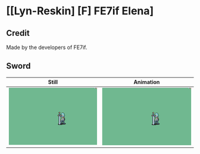 # [\[Lyn-Reskin\] \[F\] FE7if Elena]

## Credit

Made by the developers of FE7if.
	
## Sword

| Still | Animation |
| :---: | :-------: |
| ![Sword still](./Sword_000.png) | ![Sword animation](./Sword.gif) |
